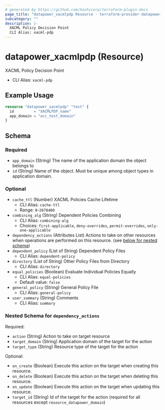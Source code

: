 ```yaml
---
# generated by https://github.com/hashicorp/terraform-plugin-docs
page_title: "datapower_xacmlpdp Resource - terraform-provider-datapower"
subcategory: ""
description: |-
  XACML Policy Decision Point
  CLI Alias: xacml-pdp
---
```


# datapower_xacmlpdp (Resource)

XACML Policy Decision Point
  - CLI Alias: `xacml-pdp`

## Example Usage

```terraform
resource "datapower_xacmlpdp" "test" {
  id         = "XACMLPDP_name"
  app_domain = "acc_test_domain"
}
```

<!-- schema generated by tfplugindocs -->
## Schema

### Required

- `app_domain` (String) The name of the application domain the object belongs to
- `id` (String) Name of the object. Must be unique among object types in application domain.

### Optional

- `cache_ttl` (Number) XACML Policies Cache Lifetime
  - CLI Alias: `cache-ttl`
  - Range: `0`-`2678400`
- `combining_alg` (String) Dependent Policies Combining
  - CLI Alias: `combining-alg`
  - Choices: `first-applicable`, `deny-overrides`, `permit-overrides`, `only-one-applicable`
- `dependency_actions` (Attributes List) Actions to take on other resources when operations are performed on this resource. (see [below for nested schema](#nestedatt--dependency_actions))
- `dependent_policy` (List of String) Dependent Policy Files
  - CLI Alias: `dependent-policy`
- `directory` (List of String) Other Policy Files from Directory
  - CLI Alias: `directory`
- `equal_policies` (Boolean) Evaluate Individual Policies Equally
  - CLI Alias: `equal-policies`
  - Default value: `false`
- `general_policy` (String) General Policy File
  - CLI Alias: `general-policy`
- `user_summary` (String) Comments
  - CLI Alias: `summary`

<a id="nestedatt--dependency_actions"></a>
### Nested Schema for `dependency_actions`

Required:

- `action` (String) Action to take on target resource
- `target_domain` (String) Application domain of the target for the action
- `target_type` (String) Resource type of the target for the action

Optional:

- `on_create` (Boolean) Execute this action on the target when creating this resource.
- `on_delete` (Boolean) Execute this action on the target when deleting this resource.
- `on_update` (Boolean) Execute this action on the target when updating this resource.
- `target_id` (String) Id of the target for the action (required for all resources except `resource_datapower_domain`)
